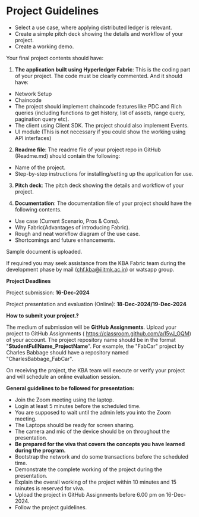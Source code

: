 # Project Guidelines

- Select a use case, where applying distributed ledger is relevant. 
- Create a simple pitch deck showing the details and workflow of your project. 
- Create a working demo. 


Your final project contents should have:

1. **The application built using Hyperledger Fabric**: This is the coding part of your project. The code must be clearly commented. And it should have:
- Network Setup
- Chaincode
- The project should implement chaincode features like PDC  and Rich queries (including functions to get history, list of assets, range query, pagination query etc).
- The client using Client SDK. The project should also implement Events.
- UI module (This is not necessary if you could show the working using API interfaces)

2. **Readme file**: The readme file of your project repo in GitHub (Readme.md) should contain the following:
- Name of the project.
- Step-by-step instructions for installing/setting up the application for use.

3. **Pitch deck**: The pitch deck showing the details and workflow of your project.

4. **Documentation**: The documentation file of your project should have the following contents.
- Use case (Current Scenario, Pros & Cons).
- Why Fabric(Advantages of introducing Fabric).
- Rough and neat workflow diagram of the use case.
- Shortcomings and future enhancements.

Sample document is uploaded.

If required you may seek assistance from the KBA Fabric team during the development phase by mail (chf.kba@iiitmk.ac.in) or watsapp group.  

**Project Deadlines**

Project submission: **16-Dec-2024**	

Project presentation and evaluation (Online): **18-Dec-2024/19-Dec-2024**	

**How to submit your project.?**

The medium of submission will be **GitHub Assignments**. Upload your project to GitHub Assignments ( https://classroom.github.com/a/I5vJ_OQM) of your account.  The project repository name should be in the format "**StudentFullName_ProjectName**". For example, the "FabCar" project by Charles Babbage should have a repository named "CharlesBabbage_FabCar".

On receiving the project, the KBA team will execute or verify your project and will schedule an online evaluation session.

**General guidelines to be followed for presentation:**
- Join the Zoom meeting using the laptop.
- Login at least 5 minutes before the scheduled time.
- You are supposed to wait until the admin lets you into the Zoom meeting.
- The Laptops should be ready for screen sharing.
- The camera and mic of the device should be on throughout the presentation.
- **Be prepared for the viva that covers the concepts you have learned during the program.**
- Bootstrap the network and do some transactions before the scheduled time.
- Demonstrate the complete working of the project during the presentation.
- Explain the overall working of the project within 10 minutes and 15 minutes is reserved for viva.
- Upload the project in GitHub Assignments before 6.00 pm on 16-Dec-2024. 
- Follow the project guidelines.

